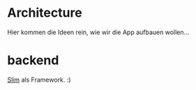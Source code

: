 # Architecture

Hier kommen die Ideen rein, wie wir die App aufbauen wollen...

# backend

[Slim](http://www.slimframework.com/) als Framework. :)